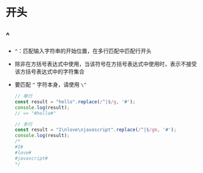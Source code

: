 # 开头

## ^

  - `^`：匹配输入字符串的开始位置，在多行匹配中匹配行开头

  - 除非在方括号表达式中使用，当该符号在方括号表达式中使用时，表示不接受该方括号表达式中的字符集合

  - 要匹配 `^` 字符本身，请使用 `\^`

    ```javascript
    // 单行
    const result = "hello".replace(/^|$/g, '#');
    console.log(result);
    // => "#hello#"
    ```

    ```javascript
    // 多行
    const result = "I\nlove\njavascript".replace(/^|$/gm, '#');
    console.log(result);
    /*
    #I#
    #love#
    #javascript#
    */
    ```

